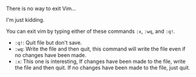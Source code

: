 There is no way to exit Vim...

I'm just kidding.

You can exit vim by typing either of these commands `:x`, `:wq`, and `:q!`.

- `:q!`: Quit file but don't save.
- `:wq`: Write the file and then quit, this command will write the file even if no changes have been made.
- `:x`: This one is interesting, If changes have been made to the file, write the file and then quit. If no changes have been made to the file, just quit.

